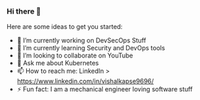 ### Hi there 👋

Here are some ideas to get you started:

- 🔭 I’m currently working on DevSecOps Stuff
- 🌱 I’m currently learning Security and DevOps tools
- 👯 I’m looking to collaborate on YouTube
- 💬 Ask me about Kubernetes
- 📫 How to reach me: LinkedIn > https://www.linkedin.com/in/vishalkapse9696/
- ⚡ Fun fact: I am a mechanical engineer loving software stuff 

